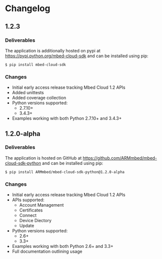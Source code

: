 # Changelog

## 1.2.3

### Deliverables

The application is additionally hosted on pypi at https://pypi.python.org/mbed-cloud-sdk and can be installed using pip:

```
$ pip install mbed-cloud-sdk
```

### Changes

- Initial early access release tracking Mbed Cloud 1.2 APIs
- Added unittests
- Added coverage collection
- Python versions supported:
  - 2.7.10+
  - 3.4.3+
- Examples working with both Python 2.7.10+ and 3.4.3+

## 1.2.0-alpha

### Deliverables

The application is hosted on GitHub at https://github.com/ARMmbed/mbed-cloud-sdk-python and can be installed using pip:

```
$ pip install ARMmbed/mbed-cloud-sdk-python@1.2.0-alpha
```

### Changes

- Initial early access release tracking Mbed Cloud 1.2 APIs
- APIs supported:
  - Account Management
  - Certificates
  - Connect
  - Device Diectory
  - Update
- Python versions supported:
  - 2.6+
  - 3.3+
- Examples working with both Python 2.6+ and 3.3+
- Full documentation outlining usage

